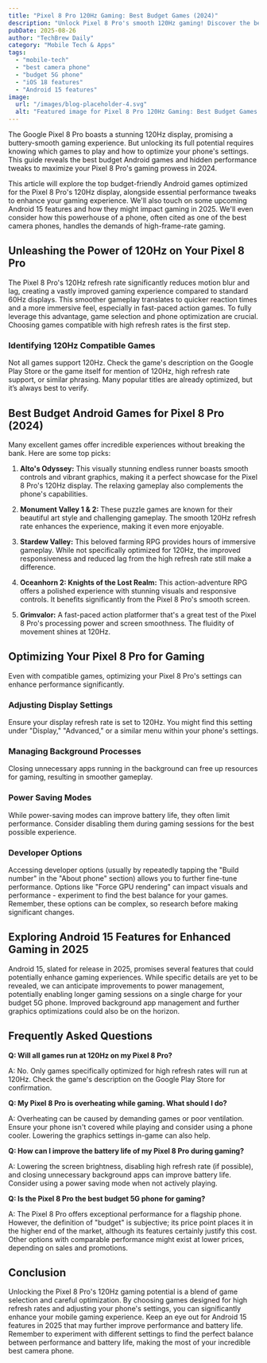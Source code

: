 ```yaml
---
title: "Pixel 8 Pro 120Hz Gaming: Best Budget Games (2024)"
description: "Unlock Pixel 8 Pro's smooth 120Hz gaming! Discover the best budget Android games & hidden performance tweaks for ultimate gameplay in 2024.  Read our guide now!"
pubDate: 2025-08-26
author: "TechBrew Daily"
category: "Mobile Tech & Apps"
tags:
  - "mobile-tech"
  - "best camera phone"
  - "budget 5G phone"
  - "iOS 18 features"
  - "Android 15 features"
image:
  url: "/images/blog-placeholder-4.svg"
  alt: "Featured image for Pixel 8 Pro 120Hz Gaming: Best Budget Games (2024)"
---
```


The Google Pixel 8 Pro boasts a stunning 120Hz display, promising a buttery-smooth gaming experience.  But unlocking its full potential requires knowing which games to play and how to optimize your phone's settings. This guide reveals the best budget Android games and hidden performance tweaks to maximize your Pixel 8 Pro's gaming prowess in 2024.


This article will explore the top budget-friendly Android games optimized for the Pixel 8 Pro's 120Hz display, alongside essential performance tweaks to enhance your gaming experience. We'll also touch on  some upcoming Android 15 features and how they might impact gaming in 2025. We'll even consider how this powerhouse of a phone, often cited as one of the best camera phones, handles the demands of high-frame-rate gaming.


## Unleashing the Power of 120Hz on Your Pixel 8 Pro

The Pixel 8 Pro's 120Hz refresh rate significantly reduces motion blur and lag, creating a vastly improved gaming experience compared to standard 60Hz displays.  This smoother gameplay translates to quicker reaction times and a more immersive feel, especially in fast-paced action games.  To fully leverage this advantage, game selection and phone optimization are crucial.  Choosing games compatible with high refresh rates is the first step.


### Identifying 120Hz Compatible Games

Not all games support 120Hz. Check the game's description on the Google Play Store or the game itself for mention of 120Hz, high refresh rate support, or similar phrasing. Many popular titles are already optimized, but it’s always best to verify.


## Best Budget Android Games for Pixel 8 Pro (2024)

Many excellent games offer incredible experiences without breaking the bank. Here are some top picks:

1. **Alto's Odyssey:** This visually stunning endless runner boasts smooth controls and vibrant graphics, making it a perfect showcase for the Pixel 8 Pro's 120Hz display.  The relaxing gameplay also complements the phone's capabilities.

2. **Monument Valley 1 & 2:** These puzzle games are known for their beautiful art style and challenging gameplay.  The smooth 120Hz refresh rate enhances the experience, making it even more enjoyable.

3. **Stardew Valley:** This beloved farming RPG provides hours of immersive gameplay. While not specifically optimized for 120Hz, the improved responsiveness and reduced lag from the high refresh rate still make a difference.

4. **Oceanhorn 2: Knights of the Lost Realm:** This action-adventure RPG offers a polished experience with stunning visuals and responsive controls. It benefits significantly from the Pixel 8 Pro's smooth screen.

5. **Grimvalor:** A fast-paced action platformer that's a great test of the Pixel 8 Pro's processing power and screen smoothness. The fluidity of movement shines at 120Hz.


## Optimizing Your Pixel 8 Pro for Gaming

Even with compatible games, optimizing your Pixel 8 Pro's settings can enhance performance significantly.

### Adjusting Display Settings

Ensure your display refresh rate is set to 120Hz. You might find this setting under "Display," "Advanced," or a similar menu within your phone's settings.

### Managing Background Processes

Closing unnecessary apps running in the background can free up resources for gaming, resulting in smoother gameplay.

### Power Saving Modes

While power-saving modes can improve battery life, they often limit performance. Consider disabling them during gaming sessions for the best possible experience.

### Developer Options

Accessing developer options (usually by repeatedly tapping the "Build number" in the "About phone" section) allows you to further fine-tune performance.  Options like "Force GPU rendering" can impact visuals and performance - experiment to find the best balance for your games.  Remember, these options can be complex, so research before making significant changes.


##  Exploring Android 15 Features for Enhanced Gaming in 2025

Android 15, slated for release in 2025, promises several features that could potentially enhance gaming experiences. While specific details are yet to be revealed, we can anticipate improvements to power management, potentially enabling longer gaming sessions on a single charge for your budget 5G phone. Improved background app management and further graphics optimizations could also be on the horizon.


## Frequently Asked Questions

**Q: Will all games run at 120Hz on my Pixel 8 Pro?**

A: No.  Only games specifically optimized for high refresh rates will run at 120Hz. Check the game's description on the Google Play Store for confirmation.

**Q: My Pixel 8 Pro is overheating while gaming. What should I do?**

A: Overheating can be caused by demanding games or poor ventilation. Ensure your phone isn't covered while playing and consider using a phone cooler.  Lowering the graphics settings in-game can also help.

**Q: How can I improve the battery life of my Pixel 8 Pro during gaming?**

A: Lowering the screen brightness, disabling high refresh rate (if possible), and closing unnecessary background apps can improve battery life.  Consider using a power saving mode when not actively playing.

**Q: Is the Pixel 8 Pro the best budget 5G phone for gaming?**

A:  The Pixel 8 Pro offers exceptional performance for a flagship phone. However, the definition of "budget" is subjective; its price point places it in the higher end of the market, although its features certainly justify this cost. Other options with comparable performance might exist at lower prices, depending on sales and promotions.



## Conclusion

Unlocking the Pixel 8 Pro's 120Hz gaming potential is a blend of game selection and careful optimization.  By choosing games designed for high refresh rates and adjusting your phone's settings, you can significantly enhance your mobile gaming experience.  Keep an eye out for Android 15 features in 2025 that may further improve performance and battery life.  Remember to experiment with different settings to find the perfect balance between performance and battery life, making the most of your incredible best camera phone.